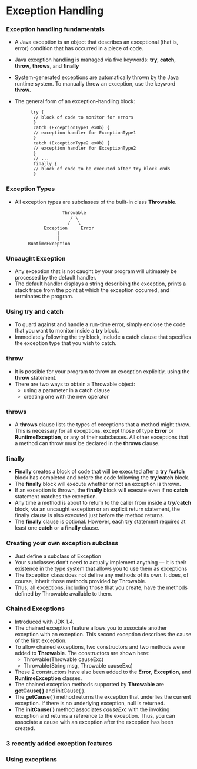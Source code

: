 # Exception Handling

### Exception handling fundamentals
- A Java exception is an object that describes an exceptional (that is, error) condition that has occurred in a piece of code.
- Java exception handling is managed via five keywords: **try**, **catch**, **throw**, **throws**, and **finally**
- System-generated exceptions are automatically thrown by the Java runtime system. To manually throw an exception, use the keyword **throw**.
- The general form of an exception-handling block:


            try {
             // block of code to monitor for errors
             }
             catch (ExceptionType1 exOb) {
             // exception handler for ExceptionType1
             }
             catch (ExceptionType2 exOb) {
             // exception handler for ExceptionType2
             }
             // ...
             finally {
             // block of code to be executed after try block ends
             }


### Exception Types
- All exception types are subclasses of the built-in class **Throwable**.


                        Throwable
                           / \
                          /   \                          
                 Exception     Error
                      |
                      |
           RuntimeException
                  
                  
                  
### Uncaught Exception
- Any exception that is not caught by your program will ultimately be processed by the default handler.
- The default handler displays a string describing the exception, prints a stack trace from the point at which the exception occurred, and terminates the program.

### Using try and catch
- To guard against and handle a run-time error, simply enclose the code that you want to monitor inside a **try** block. 
- Immediately following the try block, include a catch clause that specifies the exception type that you wish to catch.

### throw
- It is possible for your program to throw an exception explicitly, using the **throw** statement.
- There are two ways to obtain a Throwable object: 
    - using a parameter in a catch clause
    - creating one with the new operator

### throws
- A **throws** clause lists the types of exceptions that a method might throw. This is necessary for all exceptions, except those
of type **Error** or **RuntimeException**, or any of their subclasses. All other exceptions that a method can throw must be declared in the **throws** clause.

### finally
- **Finally** creates a block of code that will be executed after a **try** /**catch** block has completed and before the code following the **try**/**catch** block. 
- The **finally** block will execute whether or not an exception is thrown. 
- If an exception is thrown, the **finally** block will execute even if no **catch** statement matches the exception.
- Any time a method is about to return to the caller from inside a **try**/**catch** block, via an uncaught exception or an explicit return
  statement, the finally clause is also executed just before the method returns.
- The **finally** clause is optional. However, each **try** statement requires at least one **catch** or a **finally** clause.

### Creating your own exception subclass
- Just define a subclass of Exception
- Your subclasses don’t need to actually implement anything — it is their existence in the type system that allows you to use them as exceptions
- The Exception class does not define any methods of its own. It does, of course, inherit those methods provided by Throwable. 
- Thus, all exceptions, including those that you create, have the methods defined by Throwable available to them.

### Chained Exceptions
- Introduced with JDK 1.4.
- The chained exception feature allows you to associate another exception with an exception. This second exception describes the cause of the first exception.
- To allow chained exceptions, two constructors and two methods were added to **Throwable**. The constructors are shown here:
    - Throwable(Throwable causeExc)
    - Throwable(String msg, Throwable causeExc)
- These 2 constructors have also been added to the **Error**, **Exception**, and **RuntimeException** classes.
- The chained exception methods supported by **Throwable** are **getCause( )** and initCause( ).
- The **getCause( )** method returns the exception that underlies the current exception. If there is no underlying exception, null is returned.
- The **initCause( )** method associates _causeExc_ with the invoking exception and returns a reference to the exception. Thus, you
  can associate a cause with an exception after the exception has been created.

### 3 recently added exception features

### Using exceptions